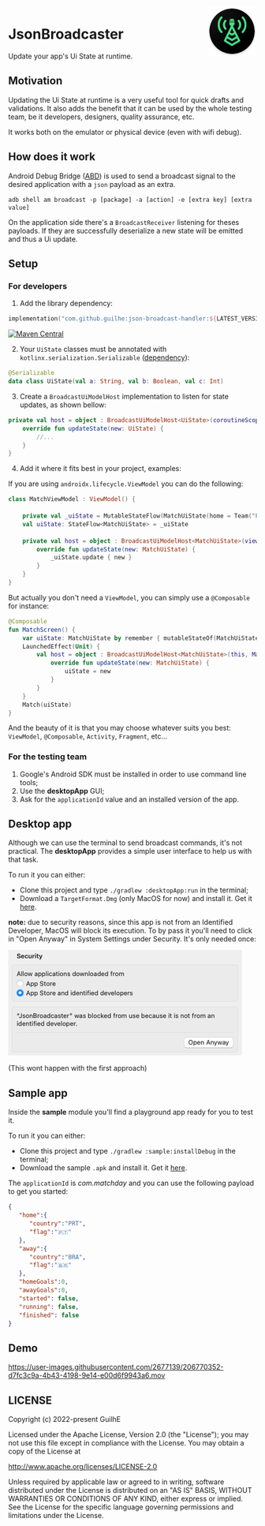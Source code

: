 <img src="desktopApp/src/jvmMain/resources/icon.png" width="100" align="right">

# JsonBroadcaster

Update your app's Ui State at runtime.

## Motivation

Updating the Ui State at runtime is a very useful tool for quick drafts and validations. It also adds the benefit that it can be used by the whole testing team, be it developers, designers, quality assurance, etc.

It works both on the emulator or physical device (even with wifi debug).

## How does it work

Android Debug Bridge ([ABD](https://developer.android.com/studio/command-line/adb)) is used to send a broadcast signal to the desired application with a `json` payload as an extra.

```
adb shell am broadcast -p [package] -a [action] -e [extra key] [extra value]
```

On the application side there's a `BroadcastReceiver` listening for theses payloads. If they are successfully deserialize a new state will be emitted and thus a Ui update.

## Setup

### For developers

1. Add the library dependency:

```kotlin
implementation("com.github.guilhe:json-broadcast-handler:${LATEST_VERSION}")
```
[![Maven Central](https://img.shields.io/maven-central/v/com.github.guilhe/json-broadcast-handler.svg)](https://search.maven.org/search?q=g:com.github.guilhe%20AND%20json-broadcast-handler)

2. Your `UiState` classes must be annotated with `kotlinx.serialization.Serializable` ([dependency](https://github.com/Kotlin/kotlinx.serialization)):

```kotlin
@Serializable
data class UiState(val a: String, val b: Boolean, val c: Int)
```

3. Create a `BroadcastUiModelHost` implementation to listen for state updates, as shown bellow:

```kotlin
private val host = object : BroadcastUiModelHost<UiState>(coroutineScope, UiState.serializer()) {
    override fun updateState(new: UiState) {
        //...
    }
}
```
4. Add it where it fits best in your project, examples:

If you are using `androidx.lifecycle.ViewModel` you can do the following:
```kotlin
class MatchViewModel : ViewModel() {

    private val _uiState = MutableStateFlow(MatchUiState(home = Team("PRT", "🇵🇹"), away = Team("BRA", "🇧🇷")))
    val uiState: StateFlow<MatchUiState> = _uiState

    private val host = object : BroadcastUiModelHost<MatchUiState>(viewModelScope, MatchUiState.serializer()) {
        override fun updateState(new: MatchUiState) {
            _uiState.update { new }
        }
    }
}
```

But actually you don't need a `ViewModel`, you can simply use a `@Composable` for instance:

```kotlin
@Composable
fun MatchScreen() {
    var uiState: MatchUiState by remember { mutableStateOf(MatchUiState(home = Team("PRT", "🇵🇹"), away = Team("BRA", "🇧🇷"))) }
    LaunchedEffect(Unit) {
        val host = object : BroadcastUiModelHost<MatchUiState>(this, MatchUiState.serializer()) {
            override fun updateState(new: MatchUiState) {
                uiState = new
            }
        }
    }
    Match(uiState)
}
```

And the beauty of it is that you may choose whatever suits you best: `ViewModel`, `@Composable`, `Activity`, `Fragment`, etc...

### For the testing team

1. Google's Android SDK must be installed in order to use command line tools;
2. Use the __desktopApp__ GUI;
3. Ask for the `applicationId` value and an installed version of the app.

## Desktop app

Although we can use the terminal to send broadcast commands, it's not practical. The __desktopApp__ provides a simple user interface to help us with that task.

To run it you can either:
- Clone this project and type `./gradlew :desktopApp:run` in the terminal;
- Download a `TargetFormat.Dmg` (only MacOS for now) and install it. Get it [here](./artifacts/JsonBroadcaster.dmg).

__note:__ due to security reasons, since this app is not from an Identified Developer, MacOS will block its execution. To by pass it you'll need to click in "Open Anyway" in System Settings under Security. It's only needed once:

<img src="./artifacts/security.png">

(This wont happen with the first approach)

## Sample app

Inside the __sample__ module you'll find a playground app ready for you to test it.

To run it you can either:
- Clone this project and type `./gradlew :sample:installDebug` in the terminal;
- Download the sample `.apk` and install it. Get it [here](./artifacts/matchday.apk).

The `applicationId` is _com.matchday_ and you can use the following payload to get you started:
```json
{
   "home":{
      "country":"PRT",
      "flag":"🇵🇹"
   },
   "away":{
      "country":"BRA",
      "flag":"🇧🇷"
   },
   "homeGoals":0,
   "awayGoals":0,
   "started": false,
   "running": false,
   "finished": false
}
```

## Demo

https://user-images.githubusercontent.com/2677139/206770352-d7fc3c9a-4b43-4198-9e14-e00d6f9943a6.mov

## LICENSE

Copyright (c) 2022-present GuilhE

Licensed under the Apache License, Version 2.0 (the "License"); you may not use this file except in compliance with the License. You may obtain a copy
of the License at

<http://www.apache.org/licenses/LICENSE-2.0>

Unless required by applicable law or agreed to in writing, software distributed under the License is distributed on an "AS IS" BASIS, WITHOUT
WARRANTIES OR CONDITIONS OF ANY KIND, either express or implied. See the License for the specific language governing permissions and limitations under
the License.
